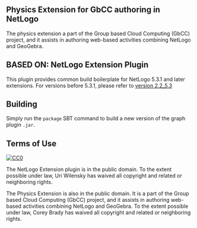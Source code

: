 ## Physics Extension for GbCC authoring in NetLogo
The physics extension a part of the Group based Cloud Computing (GbCC) project, and it assists in authoring web-based activities combining NetLogo and GeoGebra.  


## BASED ON:  NetLogo Extension Plugin
This plugin provides common build boilerplate for NetLogo 5.3.1 and later extensions. For versions before 5.3.1, please refer to [version 2.2_5.3](https://github.com/NetLogo/NetLogo-Extension-Plugin/tree/v2.2_5.3-M1)


## Building

Simply run the `package` SBT command to build a new version of the graph plugin `.jar`. 




## Terms of Use

[![CC0](http://i.creativecommons.org/p/zero/1.0/88x31.png)](http://creativecommons.org/publicdomain/zero/1.0/)

The NetLogo Extension plugin is in the public domain.  To the extent possible under law, Uri Wilensky has waived all copyright and related or neighboring rights.

The Physics Extension is also in the public domain.  It is a part of the Group based Cloud Computing (GbCC) project, and it assists in authoring web-based activities combining NetLogo and GeoGebra.  To the extent possible under law, Corey Brady has waived all copyright and related or neighboring rights.